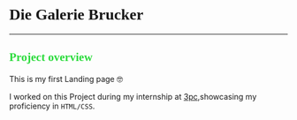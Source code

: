 # <span style="font-family: 'Poppins'">Die Galerie Brucker </span>

---

## <span style="font-family: 'Poppins'; color:#2CDB3D;">Project overview</span>

This is my first Landing page 🤓

I worked on this Project during my internship at [3pc](https://3pc.de/),showcasing my proficiency in `HTML/CSS`.
